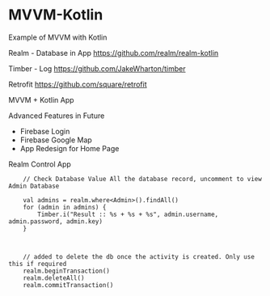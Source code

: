 # MVVM-Kotlin
Example of MVVM with Kotlin

Realm - Database in App
https://github.com/realm/realm-kotlin

Timber - Log
https://github.com/JakeWharton/timber

Retrofit
https://github.com/square/retrofit

MVVM + Kotlin App

Advanced Features in Future 
- Firebase Login
- Firebase Google Map
- App Redesign for Home Page




Realm Control App


        // Check Database Value All the database record, uncomment to view Admin Database
        
        val admins = realm.where<Admin>().findAll()
        for (admin in admins) {
            Timber.i("Result :: %s + %s + %s", admin.username, admin.password, admin.key)
        }
        
  
  
        // added to delete the db once the activity is created. Only use this if required
        realm.beginTransaction()
        realm.deleteAll()
        realm.commitTransaction()
